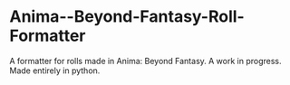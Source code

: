 Anima--Beyond-Fantasy-Roll-Formatter
====================================

A formatter for rolls made in Anima: Beyond Fantasy. A work in progress. Made entirely in python.
